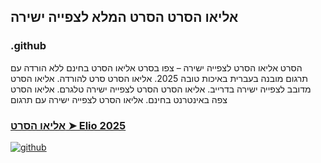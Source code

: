 ## אליאו הסרט הסרט המלא לצפייה ישירה

### .github

הסרט אליאו הסרט לצפייה ישירה – צפו בסרט אליאו הסרט בחינם ללא הורדה עם תרגום מובנה בעברית באיכות טובה 2025. אליאו הסרט סרט להורדה. אליאו הסרט מדובב לצפייה ישירה בדרייב. אליאו הסרט הסרט לצפייה ישירה טלגרם. אליאו הסרט צפה באינטרנט בחינם. אליאו הסרט לצפייה ישירה עם תרגום

### [אליאו הסרט ➤ Elio 2025](https://watching4khdmovies.blogspot.com/2025/07/elio-he.html)

<a href="https://watching4khdmovies.blogspot.com/2025/07/elio-he.html" rel="nofollow"><img src="https://image.tmdb.org/t/p/w1280/7ciIq6UnCFZqHsTt8cPVdxcUTWq.jpg" alt="github" data-canonical-src="https://image.tmdb.org/t/p/w1280/7ciIq6UnCFZqHsTt8cPVdxcUTWq.jpg" style="max-width: 100%;"></a>
